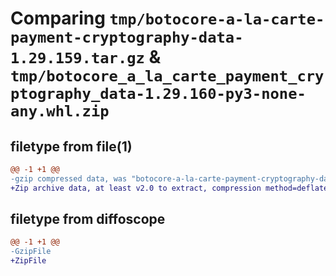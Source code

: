 # Comparing `tmp/botocore-a-la-carte-payment-cryptography-data-1.29.159.tar.gz` & `tmp/botocore_a_la_carte_payment_cryptography_data-1.29.160-py3-none-any.whl.zip`

## filetype from file(1)

```diff
@@ -1 +1 @@
-gzip compressed data, was "botocore-a-la-carte-payment-cryptography-data-1.29.159.tar", last modified: Fri Jun 23 01:43:05 2023, max compression
+Zip archive data, at least v2.0 to extract, compression method=deflate
```

## filetype from diffoscope

```diff
@@ -1 +1 @@
-GzipFile
+ZipFile
```

